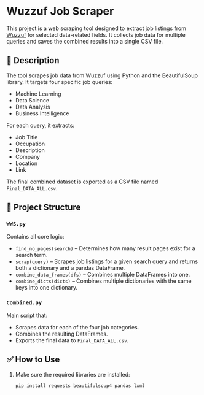 # Wuzzuf Job Scraper

This project is a web scraping tool designed to extract job listings from [Wuzzuf](https://wuzzuf.net/) for selected data-related fields. It collects job data for multiple queries and saves the combined results into a single CSV file.

## 📌 Description

The tool scrapes job data from Wuzzuf using Python and the BeautifulSoup library. It targets four specific job queries:

- Machine Learning
- Data Science
- Data Analysis
- Business Intelligence

For each query, it extracts:

- Job Title
- Occupation
- Description
- Company
- Location
- Link

The final combined dataset is exported as a CSV file named `Final_DATA_ALL.csv`.

## 📁 Project Structure

### `WWS.py`

Contains all core logic:
- `find_no_pages(search)` – Determines how many result pages exist for a search term.
- `scrap(query)` – Scrapes job listings for a given search query and returns both a dictionary and a pandas DataFrame.
- `combine_data_frames(dfs)` – Combines multiple DataFrames into one.
- `combine_dicts(dicts)` – Combines multiple dictionaries with the same keys into one dictionary.

### `Combined.py`

Main script that:
- Scrapes data for each of the four job categories.
- Combines the resulting DataFrames.
- Exports the final data to `Final_DATA_ALL.csv`.

## ✅ How to Use

1. Make sure the required libraries are installed:
   ```bash
   pip install requests beautifulsoup4 pandas lxml

